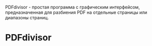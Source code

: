 PDFdivisor - простая программа с графическим интерфейсом, предназначенная для разбиения PDF на отдельные страницы или
диапазоны страниц.

# PDFdivisor


